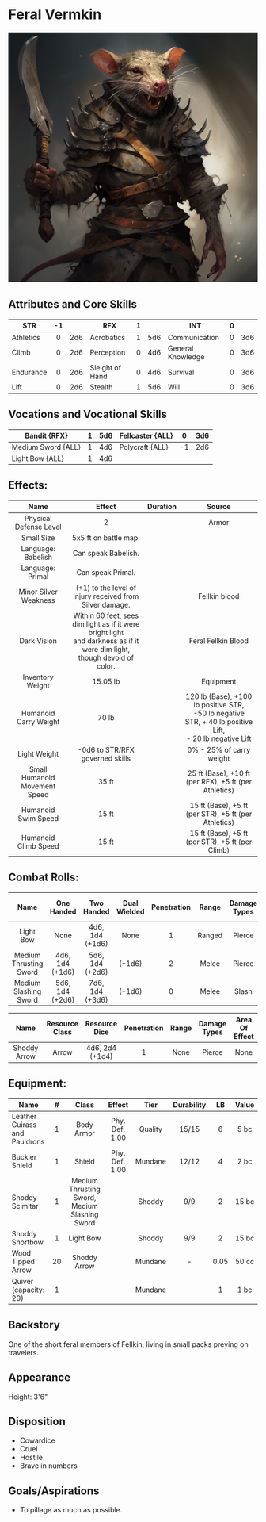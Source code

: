 # Feral Vermkin

![alt_text](FeralVermkin.png)

## Attributes and Core Skills

| STR       | -1 |    | RFX             | 1 |    | INT               | 0 |    |
| --------- | :-: | :-: | --------------- | :-: | :-: | ----------------- | :-: | :-: |
| Athletics | 0 | 2d6 | Acrobatics      | 1 | 5d6 | Communication     | 0 | 3d6 |
| Climb     | 0 | 2d6 | Perception      | 0 | 4d6 | General Knowledge | 0 | 3d6 |
| Endurance | 0 | 2d6 | Sleight of Hand | 0 | 4d6 | Survival          | 0 | 3d6 |
| Lift      | 0 | 2d6 | Stealth         | 1 | 5d6 | Will              | 0 | 3d6 |

## Vocations and Vocational Skills

| Bandit {RFX}        | 1 | 5d6 | Fellcaster {ALL} | 0  | 3d6 |
| ------------------- | :-: | :-: | ---------------- | -- | --- |
| Medium Sword {ALL} | 1 | 4d6 | Polycraft {ALL}  | -1 | 2d6 |
| Light Bow {ALL}     | 1 | 4d6 |                  |    |     |

## Effects:

|             Name             |                                                            Effect                                                            | Duration |                                                       Source                                                       |
| :---------------------------: | :--------------------------------------------------------------------------------------------------------------------------: | :------: | :-----------------------------------------------------------------------------------------------------------------: |
|    Physical Defense Level    |                                                              2                                                              |          |                                                        Armor                                                        |
|          Small Size          |                                                    5x5 ft on battle map.                                                    |          |                                                                                                                    |
|      Language: Babelish      |                                                     Can speak Babelish.                                                     |          |                                                                                                                    |
|       Language: Primal       |                                                      Can speak Primal.                                                      |          |                                                                                                                    |
|     Minor Silver Weakness     |                                   (+1) to the level of injury received from Silver damage.                                   |          |                                                    Fellkin blood                                                    |
|          Dark Vision          | Within 60 feet, sees dim light as if it were bright light<br />and darkness as if it were dim light, though devoid of color. |          |                                                 Feral Fellkin Blood                                                 |
|       Inventory Weight       |                                                           15.05 lb                                                           |          |                                                      Equipment                                                      |
|     Humanoid Carry Weight     |                                                            70 lb                                                            |          | 120 lb (Base), +100 lb positive STR,<br />-50 lb negative STR, + 40 lb positive Lift,<br />- 20 lb negative Lift |
|         Light Weight         |                                               -0d6 to STR/RFX governed skills                                               |          |                                              0% - 25% of carry weight                                              |
| Small Humanoid Movement Speed |                                                            35 ft                                                            |          |                                25 ft (Base), +10 ft (per RFX), +5 ft (per Athletics)                                |
|      Humanoid Swim Speed      |                                                            15 ft                                                            |          |                                15 ft (Base), +5 ft (per STR), +5 ft (per Athletics)                                |
|     Humanoid Climb Speed     |                                                            15 ft                                                            |          |                                  15 ft (Base), +5 ft (per STR), +5 ft (per Climb)                                  |

## Combat Rolls:

|          Name          |   One<br />Handed   |   Two<br />Handed   | Dual<br />Wielded | Penetration | Range | Damage<br />Types | Engageable<br />Opponents | Area Of<br />Effect | Resource<br />Class |
| :--------------------: | :------------------: | :------------------: | :---------------: | :---------: | :----: | :---------------: | :-----------------------: | :-----------------: | :-----------------: |
|       Light Bow       |         None         | 4d6, 1d4<br />(+1d6) |       None       |      1      | Ranged |      Pierce      |           Quick           |        None        |        None        |
| Medium Thrusting Sword | 4d6, 1d4<br />(+1d6) | 5d6, 1d4<br />(+2d6) |      (+1d6)      |      2      | Melee |      Pierce      |           Rapid           |        None        |        None        |
| Medium Slashing Sword | 5d6, 1d4<br />(+2d6) | 7d6, 1d4<br />(+3d6) |      (+1d6)      |      0      | Melee |       Slash       |           Rapid           |        None        |        None        |

|     Name     | Resource<br />Class |  Resource<br />Dice  | Penetration | Range | Damage<br />Types | Area Of<br />Effect |
| :----------: | :-----------------: | :------------------: | :---------: | :---: | :---------------: | :-----------------: |
| Shoddy Arrow |        Arrow        | 4d6, 2d4<br />(+1d4) |      1      | None |      Pierce      |        None        |

## Equipment:

| Name                          | # |                     Class                     |     Effect     |  Tier  | Durability |  LB  | Value |
| ----------------------------- | :-: | :-------------------------------------------: | :------------: | :-----: | :--------: | :--: | :---: |
| Leather Cuirass and Pauldrons | 1 |                  Body Armor                  | Phy. Def. 1.00 | Quality |   15/15   |  6  | 5 bc |
| Buckler Shield                | 1 |                    Shield                    | Phy. Def. 1.00 | Mundane |   12/12   |  4  | 2 bc |
| Shoddy Scimitar               | 1 | Medium Thrusting Sword, Medium Slashing Sword |                | Shoddy |    9/9    |  2  | 15 bc |
| Shoddy Shortbow               | 1 |                   Light Bow                   |                | Shoddy |    9/9    |  2  | 15 bc |
| Wood Tipped Arrow             | 20 |                 Shoddy Arrow                 |                | Mundane |     -     | 0.05 | 50 cc |
| Quiver (capacity: 20)         | 1 |                                              |                | Mundane |            |  1  | 1 bc |

## Backstory

One of the short feral members of Fellkin, living in small packs preying on travelers.

## Appearance

Height: 3'6"

## Disposition

- Cowardice
- Cruel
- Hostile
- Brave in numbers

## Goals/Aspirations

- To pillage as much as possible.
